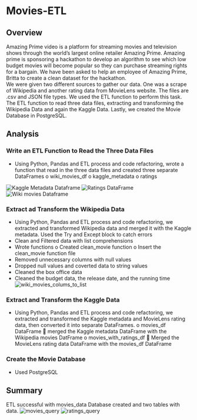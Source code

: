 # Movies-ETL
## Overview
 Amazing Prime video is a platform for streaming movies and television shows through the world’s largest online retailer Amazing Prime.  Amazing prime is sponsoring a hackathon to develop an algorithm to see which low budget movies will become popular so they can purchase streaming rights for a bargain. We have been asked to help an employee of Amazing Prime, Britta to create a clean dataset for the hackathon.   
We were given two different sources to gather our data. One was a scrape of Wikipedia and another rating data from MovieLens website. The files are .csv and JSON file types. 
We used the ETL function to perform this task. The ETL function to read three data files, extracting and transforming the Wikipedia Data and again the Kaggle Data. Lastly, we created the Movie Database in PostgreSQL. 

## Analysis
### Write an ETL Function to Read the Three Data Files
-	Using Python, Pandas and ETL process and code refactoring, wrote a function that read in the three data files and created three separate DataFrames
o	wiki_movies_df
o	kaggle_metadata
o	ratings 

![Kaggle Metadata Dataframe](https://user-images.githubusercontent.com/94208810/148690590-321fed83-ec1f-429a-be0d-15a1669e907c.png)
![Ratings DataFrame](https://user-images.githubusercontent.com/94208810/148690591-c3d3741e-f44b-4484-8e0c-e6459db0dc10.png)
![Wiki movies Dataframe](https://user-images.githubusercontent.com/94208810/148690592-524a5ec8-0eae-413a-a72c-feee7192b2a2.png)



### Extract ad Transform the Wikipedia Data
-	Using Python, Pandas and ETL process and code refactoring, we extracted and transformed Wikipedia data and merged it with the Kaggle metadata. Used the Try and Except block to catch errors 
-	Clean and Filtered data with list comprehensions
-	Wrote functions 
o	Created clean_movie function
o	Insert the clean_movie function file
-	Removed unnecessary columns with null values
-	Dropped null values and coverted data to string values
-	Cleaned the box office data
-	Cleaned the budget data, the release date, and the running time 
![wiki_movies_colums_to_list](https://user-images.githubusercontent.com/94208810/148690646-8cc07f32-286e-405f-a736-47cde8fa6a0f.png)


### Extract and Transform the Kaggle Data
-	Using Python, Pandas and ETL process and code refactoring, we extracted and transformed the Kaggle metadata and MovieLens rating data, then converted it into separate DataFrames. 
o	movies_df DataFrame
	merged the Kaggle metadata DataFrame with the Wikipedia movies DatFrame
o	movies_with_ratings_df 
	Merged the MovieLens rating data DataFrame with the movies_df DataFrame 



### Create the Movie Database 
-	Used PostgreSQL 

## Summary
ETL successful with movies_data Database created and two tables with data. 
![movies_query](https://user-images.githubusercontent.com/94208810/148690516-306596fa-b068-4a91-b3b8-f0539b183f4a.png)
![ratings_query](https://user-images.githubusercontent.com/94208810/148690517-6378c114-edce-4502-bf4c-5528087187b1.png)
